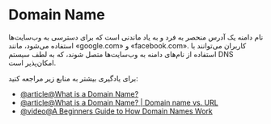 # Domain Name

نام دامنه یک آدرس منحصر به فرد و به یاد ماندنی است که برای دسترسی به وب‌سایت‌ها استفاده می‌شود، مانند «google.com» و «facebook.com». کاربران می‌توانند با استفاده از نام‌های دامنه به وب‌سایت‌ها متصل شوند، که به لطف سیستم DNS امکان‌پذیر است.

برای یادگیری بیشتر به منابع زیر مراجعه کنید:

- [@article@What is a Domain Name?](https://developer.mozilla.org/en-US/docs/Learn/Common_questions/What_is_a_domain_name)
- [@article@What is a Domain Name? | Domain name vs. URL](https://www.cloudflare.com/en-gb/learning/dns/glossary/what-is-a-domain-name/)
- [@video@A Beginners Guide to How Domain Names Work](https://www.youtube.com/watch?v=Y4cRx19nhJk)
